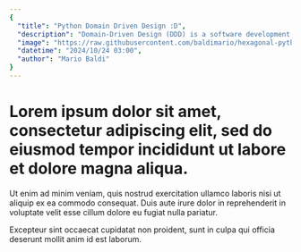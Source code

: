 ```yaml
---
{
  "title": "Python Domain Driven Design :D",
  "description": "Domain-Driven Design (DDD) is a software development approach that emphasizes aligning the implementation of a system with its business domain. By focusing on the core domain and its logic, DDD helps teams deliver solutions that accurately reflect the business requirements.",
  "image": "https://raw.githubusercontent.com/baldimario/hexagonal-python/refs/heads/develop/logo.png",
  "datetime": "2024/10/24 03:00",
  "author": "Mario Baldi"
}
---
```


# Lorem ipsum dolor sit amet, consectetur adipiscing elit, sed do eiusmod tempor incididunt ut labore et dolore magna aliqua.

Ut enim ad minim veniam, quis nostrud exercitation ullamco laboris nisi ut aliquip ex ea commodo consequat. Duis aute irure dolor in reprehenderit in voluptate velit esse cillum dolore eu fugiat nulla pariatur.

Excepteur sint occaecat cupidatat non proident, sunt in culpa qui officia deserunt mollit anim id est laborum.
